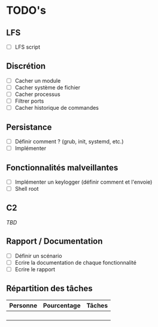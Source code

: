 # TODO's

## LFS

- [ ] LFS script

## Discrétion

- [ ] Cacher un module
- [ ] Cacher système de fichier
- [ ] Cacher processus
- [ ] Filtrer ports
- [ ] Cacher historique de commandes

## Persistance

- [ ] Définir comment ? (grub, init, systemd, etc.)
- [ ] Implémenter

## Fonctionnalités malveillantes

- [ ] Implémenter un keylogger (définir comment et l'envoie)
- [ ] Shell root

## C2

*TBD*

## Rapport / Documentation

- [ ] Définir un scénario
- [ ] Ecrire la documentation de chaque fonctionnalité
- [ ] Ecrire le rapport

## Répartition des tâches

| Personne | Pourcentage | Tâches      |
|----------|------------ | ----------- |
|          |             |             |
|          |             |             |
|          |             |             |
|          |             |             |